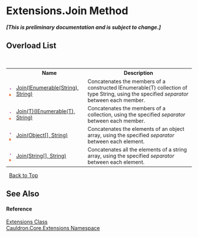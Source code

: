 # Extensions.Join Method 
 _**\[This is preliminary documentation and is subject to change.\]**_


## Overload List
&nbsp;<table><tr><th></th><th>Name</th><th>Description</th></tr><tr><td>![Public method](media/pubmethod.gif "Public method")![Static member](media/static.gif "Static member")</td><td><a href="M_Cauldron_Core_Extensions_Extensions_Join">Join(IEnumerable(String), String)</a></td><td>
Concatenates the members of a constructed IEnumerable(T) collection of type String, using the specified *separator* between each member.</td></tr><tr><td>![Public method](media/pubmethod.gif "Public method")![Static member](media/static.gif "Static member")</td><td><a href="M_Cauldron_Core_Extensions_Extensions_Join__1">Join(T)(IEnumerable(T), String)</a></td><td>
Concatenates the members of a collection, using the specified *separator* between each member.</td></tr><tr><td>![Public method](media/pubmethod.gif "Public method")![Static member](media/static.gif "Static member")</td><td><a href="M_Cauldron_Core_Extensions_Extensions_Join_1">Join(Object[], String)</a></td><td>
Concatenates the elements of an object array, using the specified *separator* between each element.</td></tr><tr><td>![Public method](media/pubmethod.gif "Public method")![Static member](media/static.gif "Static member")</td><td><a href="M_Cauldron_Core_Extensions_Extensions_Join_2">Join(String[], String)</a></td><td>
Concatenates all the elements of a string array, using the specified *separator* between each element.</td></tr></table>&nbsp;
<a href="#extensions.join-method">Back to Top</a>

## See Also


#### Reference
<a href="T_Cauldron_Core_Extensions_Extensions">Extensions Class</a><br /><a href="N_Cauldron_Core_Extensions">Cauldron.Core.Extensions Namespace</a><br />